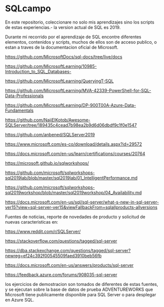 # SQLcampo
En este repositorio, coleccionare no solo mis aprendizajes sino los scripts de estas experiencias.- la version actual de SQL es 2019.

Durante mi recorrido por el aprendizaje de SQL encontre diferentes elementos, contenidos y scripts, muchos de ellos son de acceso publico, o estan a traves de la documentacion oficial de Microsoft.

https://github.com/MicrosoftDocs/sql-docs/tree/live/docs

https://github.com/MicrosoftLearning/10985-Introduction_to_SQL_Databases-

https://github.com/MicrosoftLearning/QueryingT-SQL

https://github.com/MicrosoftLearning/MVA-42339-PowerShell-for-SQL-Data-Professionals

https://github.com/MicrosoftLearning/DP-900T00A-Azure-Data-Fundamentals

https://github.com/NajiElKotob/Awesome-SQLServer/tree/189435c4cead7b98ea2b9d6d06dbdf9c1f0e1547

https://github.com/anbened/SQLServer2019

https://www.microsoft.com/es-co/download/details.aspx?id=29572

https://docs.microsoft.com/en-us/learn/certifications/courses/20764

https://microsoft.github.io/sqlworkshops/

https://github.com/microsoft/sqlworkshops-sql2019lab/blob/master/sql2019lab/01_IntelligentPerformance.md

https://github.com/microsoft/sqlworkshops-sql2019workshop/blob/master/sql2019workshop/04_Availability.md

https://docs.microsoft.com/en-us/sql/sql-server/what-s-new-in-sql-server-ver15?view=sql-server-ver15&viewFallbackFrom=sqlallproducts-allversions

Fuentes de noticias, reporte de novedades de producto y solicitud de nuevas caracteristicas en:

https://www.reddit.com/r/SQLServer/

https://stackoverflow.com/questions/tagged/sql-server

https://dba.stackexchange.com/questions/tagged/sql-server?newreg=ef24c392f00545509faed3910beb56fb

https://docs.microsoft.com/en-us/answers/products/sql-server

https://feedback.azure.com/forums/908035-sql-server

los ejercicios de demostracion son tomados de diferentes de estas fuentes, y se ejecutan sobre la base de datos de prueba ADVENTUREWORKS que Microsoft tiene publicamente disponible para SQL Server o para desplegar en Azure SQL.
